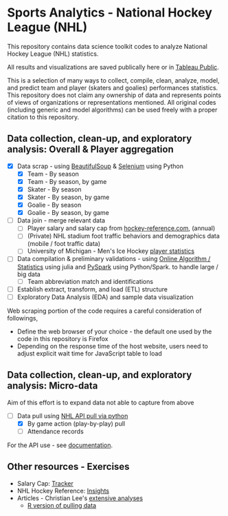 # Sports Analytics - National Hockey League (NHL)

This repository contains data science toolkit codes to analyze National Hockey League (NHL) statistics. 

All results and visualizations are saved publically here or in [Tableau Public](https://public.tableau.com/app/profile/justin.l.1253).

This is a selection of many ways to collect, compile, clean, analyze, model, and predict team and player (skaters and goalies) performances statistics. This repository does not claim any ownership of data and represents points of views of organizations or representations mentioned. All original codes (including generic and model algorithms) can be used freely with a proper citation to this repository.

## Data collection, clean-up, and exploratory analysis: Overall & Player aggregation
- [x] Data scrap - using [BeautifulSoup](https://www.crummy.com/software/BeautifulSoup/) & [Selenium](https://selenium-python.readthedocs.io/) using Python
  - [x] Team - By season
  - [x] Team - By season, by game
  - [x] Skater - By season
  - [x] Skater - By season, by game
  - [x] Goalie - By season
  - [x] Goalie - By season, by game
- [ ] Data join - merge relevant data
  - [ ] Player salary and salary cap from [hockey-reference.com](https://www.hockey-reference.com/friv/current_nhl_salaries.cgi), (annual)
  - [ ] (Private) NHL stadium foot traffic behaviors and demographics data (mobile / foot traffic data)
  - [ ] University of Michigan - Men's Ice Hockey [player statistics](https://statsarchive.ath.umich.edu/VS-IceHockey-M/ihockeystart.php)
- [ ] Data compilation & preliminary validations - using [Online Algorithm / Statistics](https://github.com/joshday/OnlineStats.jl) using julia and [PySpark](https://spark.apache.org/docs/latest/api/python/) using Python/Spark. to handle large / big data
  - [ ] Team abbreviation match and identifications
- [ ] Establish extract, transform, and load (ETL) structure
- [ ] Exploratory Data Analysis (EDA) and sample data visualization

Web scraping portion of the code requires a careful consideration of followings,
* Define the web browser of your choice - the default one used by the code in this repository is Firefox
* Depending on the response time of the host website, users need to adjust explicit wait time for JavaScript table to load

## Data collection, clean-up, and exploratory analysis: Micro-data
Aim of this effort is to expand data not able to capture from above
- [ ] Data pull using [NHL API pull via python](https://gitlab.com/dword4/nhlapi)
  - [x] By game action (play-by-play) pull
  - [ ] Attendance records

For the API use - see [documentation](https://gitlab.com/dword4/nhlapi/-/blob/master/records-api.md).

## Other resources - Exercises
- Salary Cap: [Tracker](https://puckpedia.com/#salary-cap)
- NHL Hockey Reference: [Insights](https://www.hockeyzoneplus.com/)
- Articles - Christian Lee's [extensive analyses](https://medium.com/hockey-stats)
  - [R version of pulling data](https://medium.com/hockey-stats/how-to-scrape-nhl-com-dynamic-data-in-r-using-rvest-and-rselenium-ba3b5d87c728)